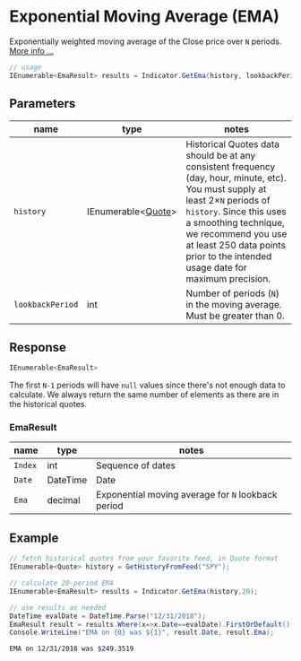 ﻿# Exponential Moving Average (EMA)

Exponentially weighted moving average of the Close price over `N` periods.
[More info ...](https://school.stockcharts.com/doku.php?id=technical_indicators:moving_averages)

```csharp
// usage
IEnumerable<EmaResult> results = Indicator.GetEma(history, lookbackPeriod);  
```

## Parameters

| name | type | notes
| -- |-- |--
| `history` | IEnumerable\<[Quote](/GUIDE.md#Quote)\> | Historical Quotes data should be at any consistent frequency (day, hour, minute, etc).  You must supply at least 2×`N` periods of `history`.  Since this uses a smoothing technique, we recommend you use at least 250 data points prior to the intended usage date for maximum precision.
| `lookbackPeriod` | int | Number of periods (`N`) in the moving average.  Must be greater than 0.

## Response

```csharp
IEnumerable<EmaResult>
```

The first `N-1` periods will have `null` values since there's not enough data to calculate.  We always return the same number of elements as there are in the historical quotes.

### EmaResult

| name | type | notes
| -- |-- |--
| `Index` | int | Sequence of dates
| `Date` | DateTime | Date
| `Ema` | decimal | Exponential moving average for `N` lookback period

## Example

```csharp
// fetch historical quotes from your favorite feed, in Quote format
IEnumerable<Quote> history = GetHistoryFromFeed("SPY");

// calculate 20-period EMA
IEnumerable<EmaResult> results = Indicator.GetEma(history,20);

// use results as needed
DateTime evalDate = DateTime.Parse("12/31/2018");
EmaResult result = results.Where(x=>x.Date==evalDate).FirstOrDefault();
Console.WriteLine("EMA on {0} was ${1}", result.Date, result.Ema);
```

```bash
EMA on 12/31/2018 was $249.3519
```
